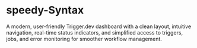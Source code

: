 # speedy-Syntax
A modern, user-friendly Trigger.dev dashboard with a clean layout, intuitive navigation, real-time status indicators, and simplified access to triggers, jobs, and error monitoring for smoother workflow management.
